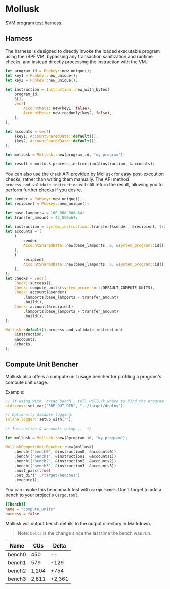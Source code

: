 # Mollusk

SVM program test harness.

## Harness

The harness is designed to directly invoke the loaded executable program using
the rBPF VM, bypassing any transaction sanitization and runtime checks, and
instead directly processing the instruction with the VM.

```rust
let program_id = Pubkey::new_unique();
let key1 = Pubkey::new_unique();
let key2 = Pubkey::new_unique();

let instruction = Instruction::new_with_bytes(
    program_id,
    &[],
    vec![
        AccountMeta::new(key1, false),
        AccountMeta::new_readonly(key2, false),
    ],
);

let accounts = vec![
    (key1, AccountSharedData::default()),
    (key2, AccountSharedData::default()),
];

let mollusk = Mollusk::new(program_id, "my_program");

let result = mollusk.process_instruction(&instruction, &accounts);
```

You can also use the `Check` API provided by Mollusk for easy post-execution
checks, rather than writing them manually. The API method
`process_and_validate_instruction` will still return the result, allowing you
to perform further checks if you desire.

```rust
let sender = Pubkey::new_unique();
let recipient = Pubkey::new_unique();

let base_lamports = 100_000_000u64;
let transfer_amount = 42_000u64;

let instruction = system_instruction::transfer(&sender, &recipient, transfer_amount);
let accounts = [
    (
        sender,
        AccountSharedData::new(base_lamports, 0, &system_program::id()),
    ),
    (
        recipient,
        AccountSharedData::new(base_lamports, 0, &system_program::id()),
    ),
];
let checks = vec![
    Check::success(),
    Check::compute_units(system_processor::DEFAULT_COMPUTE_UNITS),
    Check::account(&sender)
        .lamports(base_lamports - transfer_amount)
        .build(),
    Check::account(&recipient)
        .lamports(base_lamports + transfer_amount)
        .build(),
];

Mollusk::default().process_and_validate_instruction(
    &instruction,
    &accounts,
    &checks,
);
```

## Compute Unit Bencher

Mollusk also offers a compute unit usage bencher for profiling a program's
compute unit usage.

Example:

```rust
// If using with `cargo bench`, tell Mollusk where to find the program.
std::env::set_var("SBF_OUT_DIR", "../target/deploy");

// Optionally disable logging.
solana_logger::setup_with("");

/* Instruction & accounts setup ... */

let mollusk = Mollusk::new(&program_id, "my_program");

MolluskComputeUnitBencher::new(mollusk)
    .bench(("bench0", &instruction0, &accounts0))
    .bench(("bench1", &instruction1, &accounts1))
    .bench(("bench2", &instruction2, &accounts2))
    .bench(("bench3", &instruction3, &accounts3))
    .must_pass(true)
    .out_dir("../target/benches")
    .execute();
```

You can invoke this benchmark test with `cargo bench`. Don't forget to add a
bench to your project's `Cargo.toml`.

```toml
[[bench]]
name = "compute_units"
harness = false
```

Mollusk will output bench details to the output directory in Markdown.

> Note: `Delta` is the change since the last time the bench was run.

| Name | CUs | Delta |
|------|--------|------------|
| bench0 | 450 | -- |
| bench1 | 579 | -129 |
| bench2 | 1,204 | +754 |
| bench3 | 2,811 | +2,361 |
